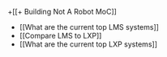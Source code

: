 +[[+ Building Not A Robot MoC]]

- [[What are the current top LMS systems]]
- [[Compare LMS to LXP]]
- [[What are the current top LXP systems]]